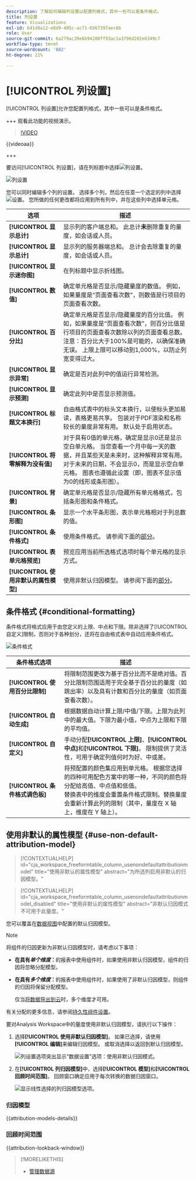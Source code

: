 ```yaml
---
description: 了解如何编辑列设置以配置列格式，其中一些可以是条件格式。
title: 列设置
feature: Visualizations
exl-id: b41d8a12-e8d9-405c-ac71-6567397aec6b
role: User
source-git-commit: 6a279ac39e6b94200ff93ac1a3796d202e6349c7
workflow-type: tm+mt
source-wordcount: '882'
ht-degree: 21%

---
```


# [!UICONTROL 列设置]

[!UICONTROL 列设置]允许您配置列格式，其中一些可以是条件格式。

+++ 观看此功能的视频演示。

>[!VIDEO](https://video.tv.adobe.com/v/40382/?quality=12)

{{videoaa}}

+++

要访问[!UICONTROL 列设置]，请在列标题中选择![列设置](https://spectrum.adobe.com/static/icons/workflow_18/Smock_Settings_18_N.svg)。

![列设置](assets/column-settings.png)


您可以同时编辑多个列的设置。 选择多个列，然后在任意一个选定的列中选择![设置](/help/assets/icons/Setting.svg)。 您所做的任何更改都将应用到所有列中，并在这些列中选择单元格。

| 选项 | 描述 |
| --- | --- |
| **[!UICONTROL 显示总计]** | 显示列的客户端总和。 此总计&#x200B;**未**&#x200B;删除重复的量度，如会话或人员。 |
| **[!UICONTROL 显示总计]** | 显示列的服务器端总和。 总计会去除重复的量度，如会话或人员。 |
| **[!UICONTROL 显示迷你图]** | 在列标题中显示折线图。 |
| **[!UICONTROL 数值]** | 确定单元格是否显示/隐藏量度的数值。 例如，如果量度是“页面查看次数”，则数值是行项目的页面查看次数。 |
| **[!UICONTROL 百分比]** | 确定单元格是否显示/隐藏量度的百分比值。 例如，如果量度是“页面查看次数”，则百分比值是行项目的页面查看次数除以列的页面查看总数。  注意：百分比大于100%是可能的，以确保准确无误。 上限上限可以移动到1,000%，以防止列宽变得过大。 |
| **[!UICONTROL 显示异常]** | 确定是否对此列中的值运行异常检测。 |
| **[!UICONTROL 显示预测]** | 确定此列中是否显示预测值。 |
| **[!UICONTROL 标题文本换行]** | 自由格式表中的标头文本换行，以使标头更加易读，表格更易共享。 包装对于PDF渲染和名称较长的量度非常有用。 默认处于启用状态。 |
| **[!UICONTROL 将零解释为没有值]** | 对于具有0值的单元格，确定是显示0还是显示空白单元格。 当您查看一个月中每一天的数据，并且某些天是未来时，这种解释非常有用。  对于未来的日期，不会显示0，而是显示空白单元格。 图表也遵循此设置（即，图表不显示值为0的线形或条形图）。 |
| **[!UICONTROL 背景]** | 确定单元格是否显示/隐藏所有单元格格式，包括条形图和条件格式。 |
| **[!UICONTROL 条形图]** | 显示一个水平条形图，表示单元格相对于列总数的值。 |
| **[!UICONTROL 条件格式]** | 使用条件格式。 请参阅下面的[部分](#conditional-formatting)。 |
| **[!UICONTROL 表单元格预览]** | 预览应用当前所选格式选项时每个单元格的显示方式。 |
| **[!UICONTROL 使用非默认的属性模型]** | 使用非默认归因模型。 请参阅下面的[部分](#use-non-default-attribution-model)。 |

## 条件格式 {#conditional-formatting}

条件格式将格式应用于由您定义的上限、中点和下限。除非选择了[!UICONTROL 自定义]限制，否则对于各种划分，还将在自由格式表中自动应用条件格式。

![条件格式](./assets/conditional-formatting.png)

| 条件格式选项 | 描述 |
| --- | --- |
| **[!UICONTROL 使用百分比限制]** | 将限制范围更改为基于百分比而不是绝对值。百分比限制范围适用于完全基于百分比的量度（如跳出率）以及具有计数和百分比的量度（如页面查看次数）。 |
| **[!UICONTROL 自动生成]** | 根据数据自动计算上限/中值/下限。上限为此列中的最大值。下限为最小值，中点为上限和下限的平均值。 |
| **[!UICONTROL 自定义]** | 手动分配&#x200B;**[!UICONTROL 上限]**、**[!UICONTROL 中点]**&#x200B;和&#x200B;**[!UICONTROL 下限]**。 限制提供了灵活性，可用于确定列值何时为好、中或差。 |
| **[!UICONTROL 条件格式调色板]** | 将预配置的颜色集应用到单元格。 根据您选择的四种可用配色方案中的哪一种，不同的颜色将分配给高值、中点值和低值。 <br>替换表中的维度会重置条件格式限制。替换量度会重新计算此列的限制（其中，量度在 X 轴上，维度在 Y 轴上）。 |

## 使用非默认的属性模型 {#use-non-default-attribution-model}

<!-- markdownlint-disable MD034 -->

>[!CONTEXTUALHELP]
>id="cja_workspace_freeformtable_column_usenondefaultattributionmodel"
>title="使用非默认的属性模型"
>abstract="为所选列启用非默认的归因模型。"

<!-- markdownlint-enable MD034 -->

<!-- markdownlint-disable MD034 -->

>[!CONTEXTUALHELP]
>id="cja_workspace_freeformtable_column_usenondefaultattributionmodel_disabled"
>title="使用非默认的属性模型"
>abstract="非默认归因模式不可用于此量度。"

<!-- markdownlint-enable MD034 -->



您可以覆盖在[数据视图](/help/data-views/component-settings/attribution.md)中配置的默认归因模型。

>[!NOTE]
>
>将组件的归因更新为非默认归因模型时，请考虑以下事项：
>
>* **在具有&#x200B;*单个维度*：**&#x200B;的报表中使用组件时，如果使用非默认归因模型，组件的归因将忽略分配模型。
>
>* **在具有&#x200B;*多个维度*：**&#x200B;的报表中使用组件时，如果使用了非默认归因模型，则组件的归因将保留分配模型。
>
>   仅当[将数据导出到云](/help/analysis-workspace/export/export-cloud.md)时，多个维度才可用。
>
> 有关分配的更多信息，请参阅[持久性组件设置](/help/data-views/component-settings/persistence.md)。

要对Analysis Workspace中的量度使用非默认归因模型，请执行以下操作：

1. 选择&#x200B;**[!UICONTROL 使用非默认归因模型]**。 如果已选择，请使用&#x200B;**[!UICONTROL 编辑]**&#x200B;来编辑归因模型。 或取消选择以返回到默认归因模型。

   ![列设置选项突出显示“数据设置”选项：使用非默认归因模式。](assets/attribution-checkbox.png)

2. 在&#x200B;**[!UICONTROL 列归因模型]**&#x200B;中，选择&#x200B;**[!UICONTROL 模型]**&#x200B;和&#x200B;**[!UICONTROL 回顾时间范围]**。 回顾窗口确定应用于每次转换的数据归因窗口。

   ![显示线性选择的列归因模型选项。](assets/attribution-select.png)


### 归因模型

{{attribution-models-details}}

### 回顾时间范围

{{attribution-lookback-window}}



>[!MORELIKETHIS]
>
>* [管理数据源](/help/analysis-workspace/visualizations/t-sync-visualization.md)
